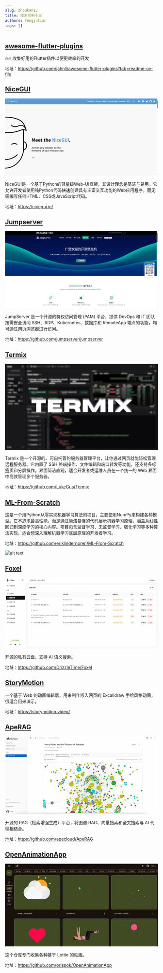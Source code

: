 ```yaml
---
slug: zhoukan13
title: 技术周刊十三
authors: fengjutian
tags: []
---
```


## [awesome-flutter-plugins](https://github.com/jahnli/awesome-flutter-plugins)

🔥🔥 收集好用的Flutter插件以便更效率的开发

地址：https://github.com/jahnli/awesome-flutter-plugins?tab=readme-ov-file

## [NiceGUI](https://nicegui.io/)

![alt text](./static/nicegui.png)

NiceGUI是一个基于Python的轻量级Web-UI框架，其设计理念是简洁与易用。它允许开发者使用纯Python代码快速创建具有丰富交互功能的Web应用程序，而无需编写任何HTML、CSS或JavaScript代码。

地址：https://nicegui.io/

## [Jumpserver](https://github.com/jumpserver/jumpserver)

![alt text](./static/jumpserver.png)

JumpServer 是一个开源的特权访问管理 (PAM) 平台，提供 DevOps 和 IT 团队按需安全访问 SSH、RDP、Kubernetes、数据库和 RemoteApp 端点的功能，均可通过网页浏览器进行访问。

地址：https://github.com/jumpserver/jumpserver

## [Termix](https://github.com/LukeGus/Termix)

![alt text](./static/termix.png)

Termix 是一个开源的、可自托管的服务器管理平台，让你通过网页就能轻松管理远程服务器。它内置了 SSH 终端操作、文件编辑和端口转发等功能，还支持多标签页和分屏操作，界面简洁直观，适合开发者或运维人员在一个统一的 Web 界面中高效管理多个服务器。

地址：https://github.com/LukeGus/Termix

## [ML-From-Scratch](https://github.com/eriklindernoren/ML-From-Scratch)

这是一个用Python从零实现机器学习算法的项目，主要使用NumPy来构建各种模型。它不追求最高性能，而是通过简洁易懂的代码展示机器学习原理，涵盖从线性回归到深度学习的核心内容。项目包含监督学习、无监督学习、强化学习等多种算法实现，适合想深入理解机器学习底层原理的开发者学习。

地址：https://github.com/eriklindernoren/ML-From-Scratch

![alt text](image.png)

## [Foxel](https://github.com/DrizzleTime/Foxel)

![alt text](./static/foxel.png)

开源的私有云盘，支持 AI 语义搜索。

地址：https://github.com/DrizzleTime/Foxel

## [StoryMotion](https://storymotion.video/)

一个基于 Web 的动画编辑器，用来制作嵌入网页的 Excalidraw 手绘风格动画，很适合用来演示。

地址：https://storymotion.video/

## [ApeRAG](https://github.com/apecloud/ApeRAG)

![alt text](./static/ApeRAG.png)

开源的 RAG（检索增强生成）平台，将图谱 RAG、向量搜索和全文搜索与 AI 代理相结合。

地址：https://github.com/apecloud/ApeRAG

## [OpenAnimationApp](https://github.com/orispok/OpenAnimationApp)

![alt text](./static/OpenAnimationApp.png)

这个仓库专门收集各种基于 Lottie 的动画。

地址：https://github.com/orispok/OpenAnimationApp